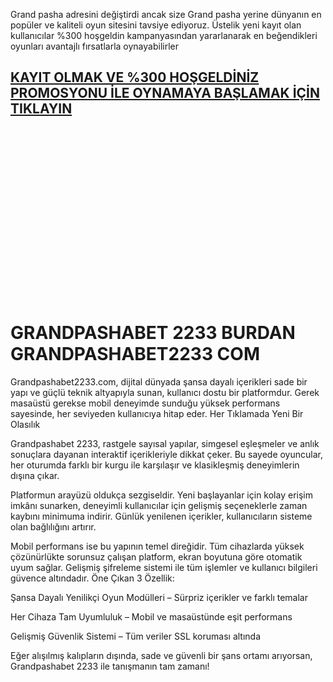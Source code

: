 Grand pasha adresini değiştirdi ancak size Grand pasha yerine dünyanın en popüler ve kaliteli oyun sitesini tavsiye ediyoruz. Üstelik yeni kayıt olan kullanıcılar %300 hoşgeldin kampanyasından yararlanarak en beğendikleri oyunları avantajlı fırsatlarla oynayabilirler

## [KAYIT OLMAK VE %300 HOŞGELDİNİZ PROMOSYONU İLE OYNAMAYA BAŞLAMAK İÇİN TIKLAYIN](https://lvn.pse.is/7d5pkc)

<br>
<br>
<br>
<br>
<br>
<br>
<br>
<br>
<br>
<br>
<br>
<br>
<br>
<br>
<br>
<br>

# GRANDPASHABET 2233 BURDAN GRANDPASHABET2233 COM

Grandpashabet2233.com, dijital dünyada şansa dayalı içerikleri sade bir yapı ve güçlü teknik altyapıyla sunan, kullanıcı dostu bir platformdur. Gerek masaüstü gerekse mobil deneyimde sunduğu yüksek performans sayesinde, her seviyeden kullanıcıya hitap eder.
Her Tıklamada Yeni Bir Olasılık

Grandpashabet 2233, rastgele sayısal yapılar, simgesel eşleşmeler ve anlık sonuçlara dayanan interaktif içerikleriyle dikkat çeker. Bu sayede oyuncular, her oturumda farklı bir kurgu ile karşılaşır ve klasikleşmiş deneyimlerin dışına çıkar.

Platformun arayüzü oldukça sezgiseldir. Yeni başlayanlar için kolay erişim imkânı sunarken, deneyimli kullanıcılar için gelişmiş seçeneklerle zaman kaybını minimuma indirir. Günlük yenilenen içerikler, kullanıcıların sisteme olan bağlılığını artırır.

Mobil performans ise bu yapının temel direğidir. Tüm cihazlarda yüksek çözünürlükte sorunsuz çalışan platform, ekran boyutuna göre otomatik uyum sağlar. Gelişmiş şifreleme sistemi ile tüm işlemler ve kullanıcı bilgileri güvence altındadır.
Öne Çıkan 3 Özellik:

Şansa Dayalı Yenilikçi Oyun Modülleri – Sürpriz içerikler ve farklı temalar

Her Cihaza Tam Uyumluluk – Mobil ve masaüstünde eşit performans

Gelişmiş Güvenlik Sistemi – Tüm veriler SSL koruması altında

Eğer alışılmış kalıpların dışında, sade ve güvenli bir şans ortamı arıyorsan, Grandpashabet 2233 ile tanışmanın tam zamanı!
